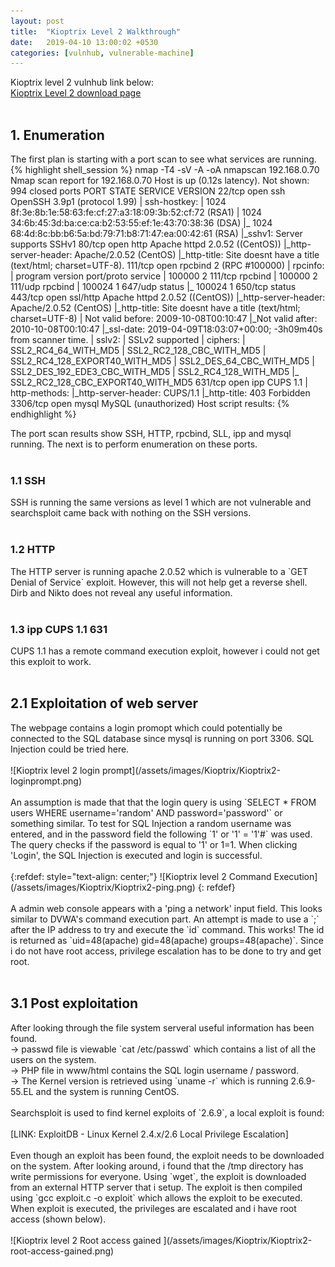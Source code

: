 ```yaml
---
layout: post
title:  "Kioptrix Level 2 Walkthrough"
date:   2019-04-10 13:00:02 +0530
categories: [vulnhub, vulnerable-machine]
---
```

Kioptrix level 2 vulnhub link below: <br>
[Kioptrix Level 2 download page]
<br><br>
<h2>1. Enumeration</h2>
The first plan is starting with a port scan to see what services are running.
{% highlight shell_session %}
nmap -T4 -sV -A -oA nmapscan 192.168.0.70
Nmap scan report for 192.168.0.70
Host is up (0.12s latency).
Not shown: 994 closed ports
PORT     STATE SERVICE  VERSION
22/tcp   open  ssh      OpenSSH 3.9p1 (protocol 1.99)
| ssh-hostkey:
|   1024 8f:3e:8b:1e:58:63:fe:cf:27:a3:18:09:3b:52:cf:72 (RSA1)
|   1024 34:6b:45:3d:ba:ce:ca:b2:53:55:ef:1e:43:70:38:36 (DSA)
|_  1024 68:4d:8c:bb:b6:5a:bd:79:71:b8:71:47:ea:00:42:61 (RSA)
|_sshv1: Server supports SSHv1
80/tcp   open  http     Apache httpd 2.0.52 ((CentOS))
|_http-server-header: Apache/2.0.52 (CentOS)
|_http-title: Site doesnt have a title (text/html; charset=UTF-8).
111/tcp  open  rpcbind  2 (RPC #100000)
| rpcinfo:
|   program version   port/proto  service
|   100000  2            111/tcp  rpcbind
|   100000  2            111/udp  rpcbind
|   100024  1            647/udp  status
|_  100024  1            650/tcp  status
443/tcp  open  ssl/http Apache httpd 2.0.52 ((CentOS))
|_http-server-header: Apache/2.0.52 (CentOS)
|_http-title: Site doesnt have a title (text/html; charset=UTF-8)
| Not valid before: 2009-10-08T00:10:47
|_Not valid after:  2010-10-08T00:10:47
|_ssl-date: 2019-04-09T18:03:07+00:00; -3h09m40s from scanner time.
| sslv2:
|   SSLv2 supported
|   ciphers:
|     SSL2_RC4_64_WITH_MD5
|     SSL2_RC2_128_CBC_WITH_MD5
|     SSL2_RC4_128_EXPORT40_WITH_MD5
|     SSL2_DES_64_CBC_WITH_MD5
|     SSL2_DES_192_EDE3_CBC_WITH_MD5
|     SSL2_RC4_128_WITH_MD5
|_    SSL2_RC2_128_CBC_EXPORT40_WITH_MD5
631/tcp  open  ipp      CUPS 1.1
| http-methods:
|_http-server-header: CUPS/1.1
|_http-title: 403 Forbidden
3306/tcp open  mysql    MySQL (unauthorized)
Host script results:
{% endhighlight %}<br>

The port scan results show SSH, HTTP, rpcbind, SLL, ipp and mysql running. The next is to perform
enumeration on these ports.
<br><br>
<h3>1.1 SSH</h3>
SSH is running the same versions as level 1 which are not vulnerable and searchsploit
came back with nothing on the SSH versions.
<br><br>
<h3>1.2 HTTP</h3>
The HTTP server is running apache 2.0.52 which is vulnerable to a `GET Denial of Service`
exploit. However, this will not help get a reverse shell. Dirb and Nikto does not reveal any useful information.
<br><br>
<h3>1.3 ipp CUPS 1.1 631</h3>
CUPS 1.1 has a remote command execution exploit, however i could not get this exploit to work.
<br><br>
<h2> 2.1 Exploitation of web server</h2>
The webpage contains a login promopt which could potentially be connected to the SQL database since
mysql is running on port 3306. SQL Injection could be tried here.<br><br>
![Kioptrix level 2 login prompt](/assets/images/Kioptrix/Kioptrix2-loginprompt.png)
<br><br>
An assumption is made that that the login query is using `SELECT * FROM users WHERE username='random' AND password='password'`
or something similar. To test for SQL Injection a random username was entered, and in the password field the following `1' or '1' = '1'#` was used. The query checks if the password is equal to '1' or 1=1. When clicking 'Login', the SQL Injection is
executed and login is successful.
<br><br>
{:refdef: style="text-align: center;"}
![Kioptrix level 2 Command Execution](/assets/images/Kioptrix/Kioptrix2-ping.png)
{: refdef}
<br><br>
A admin web console appears with a 'ping a network' input field. This looks similar to DVWA's command
execution part. An attempt is made to use a `;` after the IP address to try and execute the `id` command.
This works! The id is returned as `uid=48(apache) gid=48(apache) groups=48(apache)`. Since i do not have
root access, privilege escalation has to be done to try and get root.
<br><br>
<h2> 3.1 Post exploitation</h2>
After looking through the file system serveral useful information has been found.<br>
-> passwd file is viewable `cat /etc/passwd` which contains a list of all the users on the system. <br>
-> PHP file in www/html contains the SQL login username / password. <br>
-> The Kernel version is retrieved using `uname -r` which is running 2.6.9-55.EL and the system is running CentOS.
<br><br>
Searchsploit is used to find kernel exploits of `2.6.9`, a local exploit is found: <br><br>
[LINK: ExploitDB - Linux Kernel 2.4.x/2.6 Local Privilege Escalation]
<br><br>
Even though an exploit has been found, the exploit needs to be downloaded on the system.
After looking around, i found that the /tmp directory has write permissions for everyone.
Using `wget`, the exploit is downloaded from an external HTTP server that i setup. The exploit is
then compiled using `gcc exploit.c -o exploit` which allows the exploit to be executed. When exploit
is executed, the privileges are escalated and i have root access (shown below).
<br><br>
![Kioptrix level 2 Root access gained ](/assets/images/Kioptrix/Kioptrix2-root-access-gained.png)



[Kioptrix Level 2 download page]: https://www.vulnhub.com/entry/kioptrix-level-11-2,23/
[LINK: ExploitDB - Linux Kernel 2.4.x/2.6 Local Privilege Escalation]: https://www.exploit-db.com/exploits/9545
